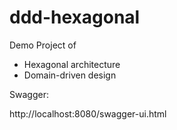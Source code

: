 # ddd-hexagonal

Demo Project of
* Hexagonal architecture
* Domain-driven design

Swagger:

http://localhost:8080/swagger-ui.html
